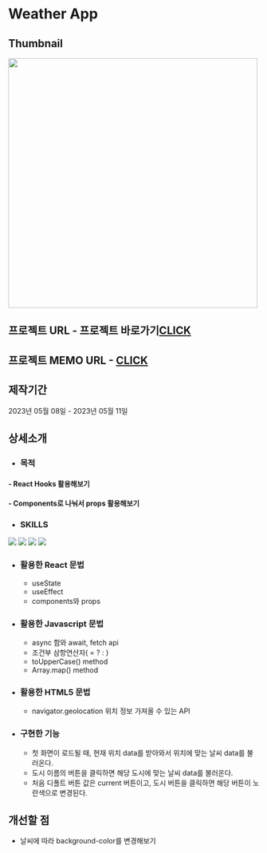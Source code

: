 # Weather App

## Thumbnail
<img src="https://github.com/JuhyunjaceLee/React-Projects/assets/94448281/3134afa2-d76f-431a-9688-33d4ec89e268" width="500"/>

## 프로젝트 URL - 프로젝트 바로가기<a href="https://now-temperature.netlify.app">CLICK</a>

## 프로젝트 MEMO URL - <a href="https://www.notion.so/Weather-App-efa034f6f65046fb8f3040fe5bfa2138">CLICK</a>

## 제작기간
2023년 05월 08일 - 2023년 05월 11일

## 상세소개
* ### 목적
#### - React Hooks 활용해보기
#### - Components로 나눠서 props 활용해보기
* ### SKILLS
<div>
  <img src="https://img.shields.io/badge/HTML5-E34F26?style=flat&logo=HTML5&logoColor=white" />
  <img src="https://img.shields.io/badge/CSS3-1572B6?style=flat&logo=CSS3&logoColor=white" />
  <img src="https://img.shields.io/badge/JAVASCRIPT-F7DF1E?style=flat&logo=JAVASCRIPT&logoColor=black" />
  <img src="https://img.shields.io/badge/REACT-61DAFB?style=flat&logo=REACT&logoColor=black" />
</div>

* ### 활용한 React 문법
  - useState
  - useEffect
  - components와 props
  
* ### 활용한 Javascript 문법
  - async 함와 await, fetch api
  - 조건부 삼항연산자( = ? : )
  - toUpperCase() method
  - Array.map() method

* ### 활용한 HTML5 문법
  - navigator.geolocation 위치 정보 가져올 수 있는 API
  
* ### 구현한 기능
  - 첫 화면이 로드될 때, 현재 위치 data를 받아와서 위치에 맞는 날씨 data를 불러온다.
  - 도시 이름의 버튼을 클릭하면 해당 도시에 맞는 날씨 data를 불러온다.
  - 처음 디폴트 버튼 값은 current 버튼이고, 도시 버튼을 클릭하면 해당 버튼이 노란색으로 변경된다.

## 개선할 점
* 날씨에 따라 background-color를 변경해보기
